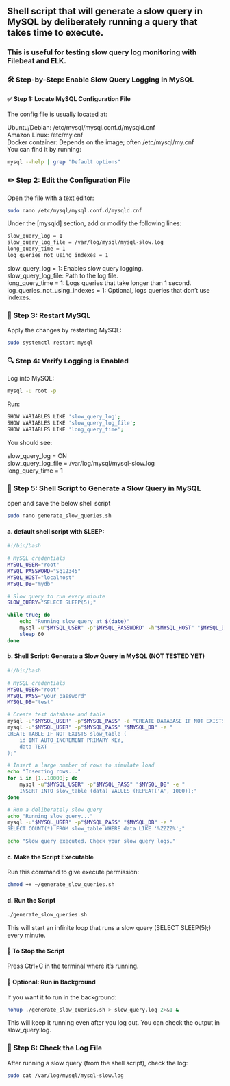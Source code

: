 ## Shell script that will generate a slow query in MySQL by deliberately running a query that takes time to execute.
### This is useful for testing slow query log monitoring with Filebeat and ELK.

### 🛠️ Step-by-Step: Enable Slow Query Logging in MySQL
#### ✅ Step 1: Locate MySQL Configuration File
The config file is usually located at:

Ubuntu/Debian: /etc/mysql/mysql.conf.d/mysqld.cnf  
Amazon Linux: /etc/my.cnf  
Docker container: Depends on the image; often /etc/mysql/my.cnf  
You can find it by running:
```sh
mysql --help | grep "Default options"
```

### ✏️ Step 2: Edit the Configuration File
Open the file with a text editor:
```sh
sudo nano /etc/mysql/mysql.conf.d/mysqld.cnf
```

Under the [mysqld] section, add or modify the following lines:
```sh
slow_query_log = 1
slow_query_log_file = /var/log/mysql/mysql-slow.log
long_query_time = 1
log_queries_not_using_indexes = 1
```

slow_query_log = 1: Enables slow query logging.  
slow_query_log_file: Path to the log file.  
long_query_time = 1: Logs queries that take longer than 1 second.  
log_queries_not_using_indexes = 1: Optional, logs queries that don’t use indexes.

### 🔄 Step 3: Restart MySQL
Apply the changes by restarting MySQL:
```sh
sudo systemctl restart mysql
```

### 🔍 Step 4: Verify Logging is Enabled
Log into MySQL:
```sh
mysql -u root -p
```

Run:
```sh
SHOW VARIABLES LIKE 'slow_query_log';
SHOW VARIABLES LIKE 'slow_query_log_file';
SHOW VARIABLES LIKE 'long_query_time';
```

You should see:

slow_query_log = ON  
slow_query_log_file = /var/log/mysql/mysql-slow.log  
long_query_time = 1

### 🐚 Step 5:  Shell Script to Generate a Slow Query in MySQL
open and save the below shell script
```sh
sudo nano generate_slow_queries.sh
```
#### a. default shell script with SLEEP:
```sh
#!/bin/bash

# MySQL credentials
MYSQL_USER="root"
MYSQL_PASSWORD="Sq12345"
MYSQL_HOST="localhost"
MYSQL_DB="mydb"

# Slow query to run every minute
SLOW_QUERY="SELECT SLEEP(5);"

while true; do
    echo "Running slow query at $(date)"
    mysql -u"$MYSQL_USER" -p"$MYSQL_PASSWORD" -h"$MYSQL_HOST" "$MYSQL_DB" -e "$SLOW_QUERY"
    sleep 60
done
```
#### b. Shell Script: Generate a Slow Query in MySQL (NOT TESTED YET)
```sh
#!/bin/bash

# MySQL credentials
MYSQL_USER="root"
MYSQL_PASS="your_password"
MYSQL_DB="test"

# Create test database and table
mysql -u"$MYSQL_USER" -p"$MYSQL_PASS" -e "CREATE DATABASE IF NOT EXISTS $MYSQL_DB;"
mysql -u"$MYSQL_USER" -p"$MYSQL_PASS" "$MYSQL_DB" -e "
CREATE TABLE IF NOT EXISTS slow_table (
    id INT AUTO_INCREMENT PRIMARY KEY,
    data TEXT
);"

# Insert a large number of rows to simulate load
echo "Inserting rows..."
for i in {1..10000}; do
    mysql -u"$MYSQL_USER" -p"$MYSQL_PASS" "$MYSQL_DB" -e "
    INSERT INTO slow_table (data) VALUES (REPEAT('A', 1000));"
done

# Run a deliberately slow query
echo "Running slow query..."
mysql -u"$MYSQL_USER" -p"$MYSQL_PASS" "$MYSQL_DB" -e "
SELECT COUNT(*) FROM slow_table WHERE data LIKE '%ZZZZ%';"

echo "Slow query executed. Check your slow query logs."
```
#### c. Make the Script Executable
Run this command to give execute permission:
```sh
chmod +x ~/generate_slow_queries.sh
```

#### d. Run the Script
```sh
./generate_slow_queries.sh
```
This will start an infinite loop that runs a slow query (SELECT SLEEP(5);) every minute.
#### 🛑 To Stop the Script
Press Ctrl+C in the terminal where it’s running.

#### 🧪 Optional: Run in Background
If you want it to run in the background:
```sh
nohup ./generate_slow_queries.sh > slow_query.log 2>&1 &
```

This will keep it running even after you log out. You can check the output in slow_query.log.


### 📁 Step 6: Check the Log File
After running a slow query (from the shell script), check the log:
```sh
sudo cat /var/log/mysql/mysql-slow.log
```
